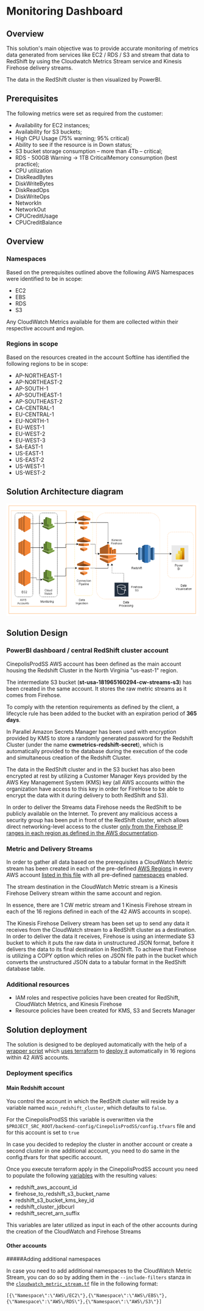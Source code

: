 # Monitoring Dashboard

## Overview

This solution's main objective was to provide accurate monitoring of metrics data generated from services like EC2 / RDS / S3 and stream that data to RedShift by using the Cloudwatch Metrics Stream service and Kinesis Firehose delivery streams. 

The data in the RedShift cluster is then visualized by PowerBI.

## Prerequisites

The following metrics were set as required from the customer:
* Availability for EC2 instances; 
* Availability for S3 buckets;
* High CPU Usage (75% warning; 95% critical)
* Ability to see if the resource is in Down status;
* S3 bucket storage consumption – more than 4Tb – critical;
* RDS - 500GB Warning -> 1TB CriticalMemory consumption (best practice);
* CPU utilization 
* DiskReadBytes
* DiskWriteBytes
* DiskReadOps
* DiskWriteOps
* NetworkIn
* NetworkOut
* CPUCreditUsage
* CPUCreditBalance

## Overview

### Namespaces
Based on the prerequisites outlined above the following AWS Namespaces were identified to be in scope:
* EC2
* EBS
* RDS
* S3

Any CloudWatch Metrics available for them are collected within their respective account and region.

### Regions in scope
Based on the resources created in the account Softline has identified the following regions to be in scope:
* AP-NORTHEAST-1
* AP-NORTHEAST-2
* AP-SOUTH-1
* AP-SOUTHEAST-1
* AP-SOUTHEAST-2
* CA-CENTRAL-1
* EU-CENTRAL-1
* EU-NORTH-1
* EU-WEST-1
* EU-WEST-2
* EU-WEST-3
* SA-EAST-1
* US-EAST-1
* US-EAST-2
* US-WEST-1
* US-WEST-2


## Solution Architecture diagram

![solution-diagram](../files/Monitoring-Solution-Architecture-Diagram.png "Monitoring Solution Architecture Diagram")

## Solution Design

### PowerBI dashboard / central RedShift cluster account

CinepolisProdSS AWS account has been defined as the main account housing the Redshift Cluster in the North Virginia "us-east-1" region.

The intermediate S3 bucket (**st-usa-181965160294-cw-streams-s3**) has been created in the same account. It stores the raw metric streams as it comes from Firehose. 

To comply with the retention requirements as defined by the client, a lifecycle rule has been added to the bucket with an expiration period of **365 days**.

In Parallel Amazon Secrets Manager has been used with encryption provided by KMS to store a randomly generated password for the Redshift Cluster (under the name **cwmetrics-redshift-secret**), which is automatically provided to the database during the execution of the code and simultaneous creation of the Redshift Cluster.

The data in the RedShift cluster and in the S3 bucket has also been encrypted at rest by utilizing a Customer Manager Keys provided by the AWS Key Management System (KMS) key (all AWS accounts within the organization have access to this key in order for FireHose to be able to encrypt the data with it during delivery to both RedShift and S3).

In order to deliver the Streams data Firehose needs the RedShift to be publicly available on the Internet. To prevent any malicious access a security group has been put in front of the RedShift cluster, which allows direct networking-level access to the cluster [only from the Firehose IP ranges in each region as defined in the AWS documentation](https://docs.aws.amazon.com/firehose/latest/dev/controlling-access.html#using-iam-rs-vpc).

### Metric and Delivery Streams

In order to gather all data based on the prerequisites a CloudWatch Metric stream has been created in each of the pre-defined [AWS Regions](#regions-in-scope) in every AWS account [listed in this file](../files/backend_config_dirs) with all pre-defined [namespaces](#namespaces) enabled.

The stream destination in the CloudWatch Metric stream is a Kinesis Firehose Delivery stream within the same account and region.

In essence, there are 1 CW metric stream and 1 Kinesis Firehose stream in each of the 16 regions defined in each of the 42 AWS accounts in scope).

The Kinesis Firehose Delivery stream has been set up to send any data it receives from the CloudWatch stream to a RedShift cluster as a destination. 
In order to deliver the data it receives, Firehose is using an intermediate S3 bucket to which it puts the raw data in unstructured JSON format, before it delivers the data to its final destination in RedShift.
To achieve that Firehose is utilizing a COPY option which relies on JSON file path in the bucket which converts the unstructured JSON data to a tabular format in the RedShift database table.

### Additional resources

* IAM roles and respective policies have been created for RedShift, CloudWatch Metrics, and Kinesis Firehose
* Resource policies have been created for KMS, S3 and Secrets Manager

## Solution deployment

The solution is designed to be deployed automatically with the help of a [wrapper script](../scripts/terraform_deploy.sh) which [uses terraform](Prerequisites.md) to [deploy it](Usage.md) automatically in 16 regions within 42 AWS accounts.

### Deployment specifics

#### Main Redshift account

You control the account in which the RedShift cluster will reside by a variable named ```main_redshift_cluster```, which defaults to ```false```. 

For the CinepolisProdSS this variable is overwritten via the ```$PROJECT_SRC_ROOT/backend-config/CinepolisProdSS/config.tfvars``` file and for this account is set to ```true```

In case you decided to redeploy the cluster in another account or create a second cluster in one additional account, you need to do same in the config.tfvars for that specific account.

Once you execute terraform apply in the CinepolisProdSS account you need to populate the following [variables](../monitoring-dashboard/variables.tf) with the resulting values:
* redshift_aws_account_id
* firehose_to_redshift_s3_bucket_name
* redshift_s3_bucket_kms_key_id
* redshift_cluster_jdbcurl
* redshift_secret_arn_suffix

This variables are later utilized as input in each of the other accounts during the creation of the CloudWatch and Firehose Streams

#### Other accounts

#####Adding additional namespaces

In case you need to add additional namespaces to the CloudWatch Metric Stream, you can do so by adding them in the ```--include-filters``` stanza in the [```cloudwatch_metric_stream.tf```](../monitoring-dashboard/modules/cwmetricstream/cloudwatch_metric_stream.tf) file in the following format:
```jsonpath
[{\"Namespace\":\"AWS\/EC2\"},{\"Namespace\":\"AWS\/EBS\"},{\"Namespace\":\"AWS\/RDS\"},{\"Namespace\":\"AWS\/S3\"}]
```